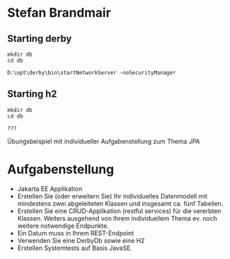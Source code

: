 # Stefan Brandmair

## Starting derby

```
mkdir db
cd db

D:\opt\derby\bin\startNetworkServer -noSecurityManager
```



## Starting h2



```
mkdir db
cd db

???
```




Übungsbeispiel mit individueller Aufgabenstellung zum Thema JPA

# Aufgabenstellung

- Jakarta EE Applikation
- Erstellen Sie (oder erweitern Sie) Ihr individuelles Datenmodell mit mindestens zwei abgeleiteten Klassen und insgesamt ca. fünf Tabellen.
- Erstellen Sie eine CRUD-Applikation (restful services) für die vererbten Klassen. Weiters ausgehend von Ihrem individuellem Thema ev. noch weitere notwendige Endpunkte.
- Ein Datum muss in Ihrem REST-Endpoint
- Verwenden Sie eine DerbyDb sowie eine H2
- Erstellen Systemtests auf Basis JavaSE.
